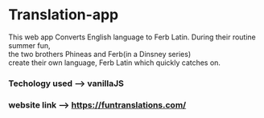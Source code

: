 # Translation-app
This web app Converts English language to Ferb Latin. During their routine summer fun, </br>
the two brothers Phineas and Ferb(in a Dinsney series)  </br>
create their own language, Ferb Latin which quickly catches on. </br>
### Techology used  --> vanillaJS  </br>
### website link  --> https://funtranslations.com/
